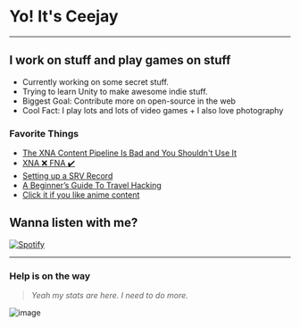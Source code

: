 # Yo! It's Ceejay

---

## I work on stuff and play games on stuff

- Currently working on some secret stuff.
- Trying to learn Unity to make awesome indie stuff.
- Biggest Goal: Contribute more on open-source in the web
- Cool Fact: I play lots and lots of video games + I also love photography

### Favorite Things

- [The XNA Content Pipeline Is Bad and You Shouldn't Use It](hhttps://flibitijibibo.com/xnacontent.html)
- [XNA :x: FNA :heavy_check_mark: ](https://fna-xna.github.io/)
- [Setting up a SRV Record](https://www.mcmiddleearth.com/community/wiki/setting-up-a-srv-record/)
- [A Beginner’s Guide To Travel Hacking](https://zerototravel.com/beginners-guide-travel-hacking/)
- [Click it if you like anime content](https://everythingmoe.com/)

## Wanna listen with me?

[![Spotify](https://novatorem-rgsz4lul5-janeal-pimentels-projects.vercel.app/api/spotify)](https://open.spotify.com/user/theceejay123)

---

### Help is on the way

> _Yeah my stats are here. I need to do more._

![image](https://github-readme-stats.theceejay123.vercel.app/api?username=theceejay123&show_icons=true&hide_border=true&theme=onedark)

